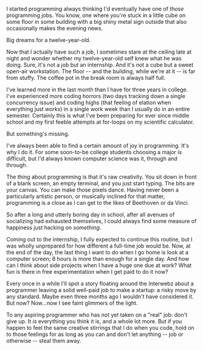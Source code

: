 <!--
layout: post
title: On Having a Job
date: 2014-06-30 21:28:50 -0700
comments: true
categories: Thoughts
-->
I started programming always thinking I'd eventually have one of *those* programming jobs. You know, one where you're stuck in a little cube on some floor in some building with a big shiny metal sign outside that also occasionally makes the evening news.

Big dreams for a twelve-year-old.

<!-- more -->

Now that I actually have such a job, I sometimes stare at the ceiling late at night and wonder whether my twelve-year-old self knew what he was doing. Sure, it's not a job but an internship. And it's not a cube but a sweet open-air workstation. The floor -- and the building, while we're at it -- is far from stuffy. The coffee pot in the break room is always half full.

I've learned more in the last month than I have for three years in college. I've experienced more coding horrors (two days tracking down a single concurrency issue) and coding highs (that feeling of elation when everything just *works*) in a single work week than I usually do in an entire semester. Certainly this is what I've been preparing for ever since middle school and my first feeble attempts at for-loops on my scientific calculator.

But something's missing.

I've always been able to find a certain amount of joy in programming. It's why I do it. For some soon-to-be college students choosing a major is difficult, but I'd always known computer science was it, through and through.

The thing about programming is that it's raw creativity. You sit down in front of a blank screen, an empty terminal, and you just start typing. The bits are your canvas. You can make those pixels dance. Having never been a particularly artistic person, or musically inclined for that matter, programming is a close as I can get to the likes of Beethoven or da Vinci.

So after a long and utterly boring day in school, after all avenues of socializing had exhausted themselves, I could always find some measure of happiness just hacking on *something*.

Coming out to the internship, I fully expected to continue this routine, but I was wholly unprepared for how different a full-time job would be. Now, at the end of the day, the last thing I want to do when I go home is look at a computer screen; 8 hours is more than enough for a single day. And how can I think about side projects when I have a huge one due at work? What fun is there in free experimentation when I get paid to do it now?

Every once in a while I'll spot a story floating around the Interwebz about a programmer leaving a solid well-paid job to make a startup: a risky move by any standard. Maybe even three months ago I wouldn't have considered it. But now? Now...now I see faint glimmers of the light.

To any aspiring programmer who has not yet taken on a "real" job: don't give up. It *is* everything you think it is, and a whole lot more. But if you happen to feel the same creative stirrings that I do when you code, hold on to those feelings for as long as you can and don't let anything -- job or otherwise -- steal them away.
